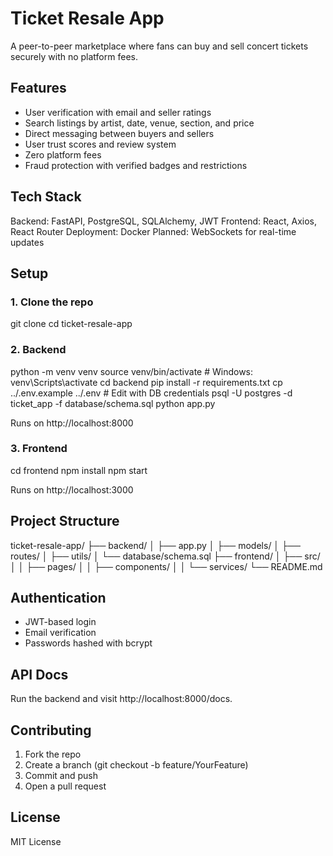 # Ticket Resale App

A peer-to-peer marketplace where fans can buy and sell concert tickets securely with no platform fees.

## Features

- User verification with email and seller ratings
- Search listings by artist, date, venue, section, and price
- Direct messaging between buyers and sellers
- User trust scores and review system
- Zero platform fees
- Fraud protection with verified badges and restrictions

## Tech Stack

Backend: FastAPI, PostgreSQL, SQLAlchemy, JWT
Frontend: React, Axios, React Router
Deployment: Docker
Planned: WebSockets for real-time updates

## Setup

### 1. Clone the repo
git clone <your-repo-url>
cd ticket-resale-app

### 2. Backend
python -m venv venv
source venv/bin/activate  # Windows: venv\\Scripts\\activate
cd backend
pip install -r requirements.txt
cp ../.env.example ../.env  # Edit with DB credentials
psql -U postgres -d ticket_app -f database/schema.sql
python app.py

Runs on http://localhost:8000

### 3. Frontend
cd frontend
npm install
npm start

Runs on http://localhost:3000

## Project Structure

ticket-resale-app/
├── backend/
│   ├── app.py
│   ├── models/
│   ├── routes/
│   ├── utils/
│   └── database/schema.sql
├── frontend/
│   ├── src/
│   │   ├── pages/
│   │   ├── components/
│   │   └── services/
└── README.md

## Authentication

- JWT-based login
- Email verification
- Passwords hashed with bcrypt

## API Docs

Run the backend and visit http://localhost:8000/docs.

## Contributing

1. Fork the repo
2. Create a branch (git checkout -b feature/YourFeature)
3. Commit and push
4. Open a pull request

## License

MIT License

